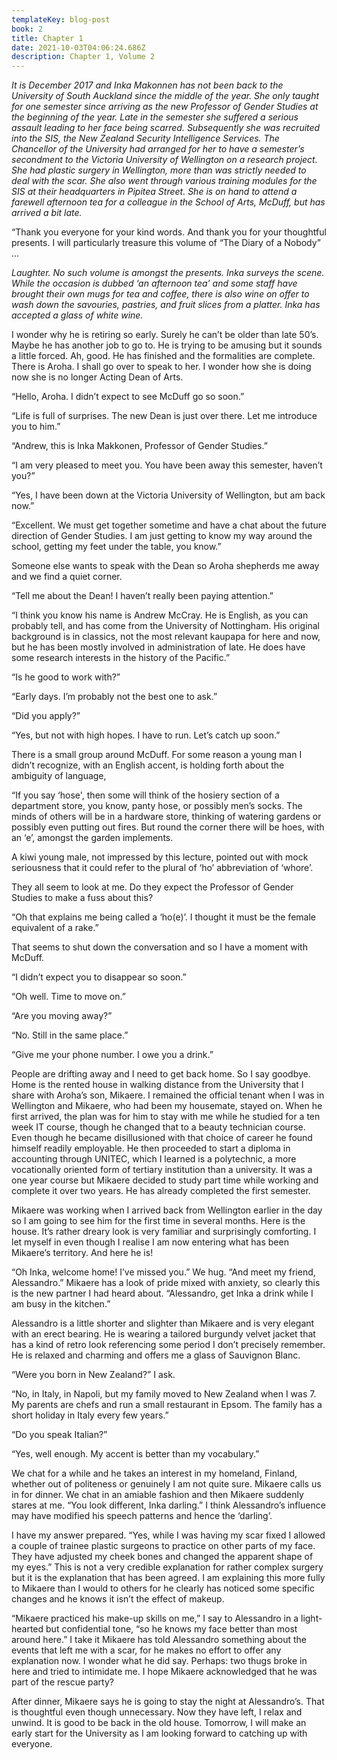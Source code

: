 ```yaml
---
templateKey: blog-post
book: 2
title: Chapter 1
date: 2021-10-03T04:06:24.686Z
description: Chapter 1, Volume 2
---
```

*It is December 2017 and Inka Makonnen has not been back to the University of South Auckland since the middle of the year. She only taught for one semester since arriving as the new Professor of Gender Studies at the beginning of the year.  Late in the semester she suffered a serious assault leading to her face being scarred.  Subsequently she was recruited into the SIS, the New Zealand Security Intelligence Services.  The Chancellor of the University had arranged for her to have a semester’s secondment to the Victoria University of Wellington on a research project. She had plastic surgery in Wellington, more than was strictly needed to deal with the scar.  She also went through various training modules for the SIS at their headquarters in Pipitea Street. She is on hand to attend a farewell afternoon tea for a colleague in the School of Arts, McDuff, but has arrived a bit late.*

“Thank you everyone for your kind words. And thank you for your thoughtful presents. I will particularly treasure this volume of “The Diary of a Nobody” ...

*Laughter.  No such volume is amongst the presents. Inka surveys the scene. While the occasion is dubbed ‘an afternoon tea’ and some staff have brought their own mugs for tea and coffee, there is also wine on offer to wash down the savouries, pastries, and fruit slices from a platter. Inka has accepted a glass of white wine.*

I wonder why he is retiring so early.  Surely he can’t be older than late 50’s. Maybe he has another job to go to. He is trying to be amusing but it sounds a little forced. Ah, good.  He has finished and the formalities are complete. There is Aroha. I shall go over to speak to her. I wonder how she is doing now she is no longer Acting Dean of Arts. 

“Hello, Aroha. I didn’t expect to see McDuff go so soon.”

“Life is full of surprises. The new Dean is just over there. Let me introduce you to him.”

“Andrew, this is Inka Makkonen, Professor of Gender Studies.”

“I am very pleased to meet you.  You have been away this semester, haven’t you?”

“Yes, I have been down at the Victoria University of Wellington, but am back now.” 

“Excellent. We must get together sometime and have a chat about the future direction of Gender Studies. I am just getting to know my way around the school, getting my feet under the table, you know.”

Someone else wants to speak with the Dean so Aroha shepherds me away and we find a quiet corner.

“Tell me about the Dean! I haven’t really been paying attention.” 

“I think you know his name is Andrew McCray. He is English, as you can probably tell, and has come from the University of Nottingham. His original background is in classics, not the most relevant kaupapa for here and now, but he has been mostly involved in administration of late. He does have some research interests in the history of the Pacific.”

“Is he good to work with?”

“Early days. I’m probably not the best one to ask.”

“Did you apply?”

“Yes, but not with high hopes. I have to run. Let’s catch up soon.”

There is a small group around McDuff. For some reason a young man I didn’t recognize, with an English accent, is holding forth about the ambiguity of language,

“If you say ‘hose', then some will think of  the hosiery section of a department store, you know, panty hose, or possibly men’s socks.  The minds of others will be in a hardware store, thinking of watering gardens or possibly even putting out fires.  But round the corner there will be hoes, with an ‘e’, amongst the garden implements.

A kiwi young male, not impressed by this lecture, pointed out with mock seriousness that it could refer to the plural of ‘ho’ abbreviation of ‘whore’.

They all seem to look at me.  Do they expect the Professor of Gender Studies to make a fuss about this? 

“Oh that explains me being called a ‘ho(e)’. I thought it must be the female equivalent of a rake.”

That seems to shut down the conversation and so I have a moment with McDuff.

“I didn’t expect you to disappear so soon.”

“Oh well. Time to move on.”

“Are you moving away?”

“No. Still in the same place.”

“Give me your phone number. I owe you a drink.”

People are drifting away and I need to get back home. So I say goodbye. Home is the rented house in walking distance from the University that I share with Aroha’s son, Mikaere.  I remained the official tenant when I was in Wellington and Mikaere, who had been my housemate, stayed on.  When he first arrived, the plan was for him to stay with me while he studied for a ten week IT course, though he changed that to a beauty technician course. Even though he became disillusioned with that choice of career he found himself readily employable. He then proceeded to start a diploma in accounting through UNITEC, which I learned is a polytechnic, a more vocationally oriented form of tertiary institution than a university. It was a one year course but Mikaere decided to study part time while working and complete it over two years.  He has already completed the first semester.

Mikaere was working when I arrived back from Wellington earlier in the day so I am going to see him for the first time in several months.  Here is the house. It’s rather dreary look is very familiar and surprisingly comforting. I let myself in even though I realise I am now entering what has been Mikaere’s territory. And here he is!

“Oh Inka, welcome home! I’ve missed you.” We hug. “And meet my friend, Alessandro.” Mikaere has a look of pride mixed with anxiety, so clearly this is the new partner I had heard about. “Alessandro, get Inka a drink while I am busy in the kitchen.”

Alessandro is a little shorter and slighter than Mikaere and is very elegant with an erect bearing. He is wearing a tailored burgundy velvet jacket that has a kind of retro look referencing some period I don’t precisely remember.  He is relaxed and charming and offers me a glass of Sauvignon Blanc. 

“Were you born in New Zealand?” I ask.

“No, in Italy, in Napoli, but my family moved to New Zealand when I was 7. My parents are chefs and run a small restaurant in Epsom. The family has a short holiday in Italy every few years.”

“Do you speak Italian?”

“Yes, well enough.  My accent is better than my vocabulary.”

We chat for a while and he takes an interest in my homeland, Finland, whether out of politeness or genuinely I am not quite sure. Mikaere calls us in for dinner. We chat in an amiable fashion and then Mikaere suddenly stares at me. “You look different, Inka darling.” I think Alessandro’s influence may have modified his speech patterns and hence the ‘darling’.

I have my answer prepared. “Yes, while I was having my scar fixed I allowed a couple of trainee plastic surgeons to practice on other parts of my face. They have adjusted my cheek bones and changed the apparent shape of my eyes.” This is not a very credible explanation for rather complex surgery but it is the explanation that has been agreed. I am explaining this more fully to Mikaere than I would to others for he clearly has noticed some specific changes  and he knows it isn’t the effect of makeup.

“Mikaere practiced his make-up skills on me,” I say to Alessandro in a light-hearted but confidential tone, “so he knows my face better than most around here.” I take it Mikaere has told Alessandro something about the events that left me with a scar, for he makes no effort to offer any explanation now. I wonder what he did say. Perhaps: two thugs broke in here and tried to intimidate me. I hope Mikaere acknowledged that he was part of the rescue party?

After dinner, Mikaere says he is going to stay the night at Alessandro’s. That is thoughtful even though unnecessary. Now they have left, I relax and unwind. It is good to be back in the old house. Tomorrow, I will make an early start for the University as I am looking forward to catching up with everyone.